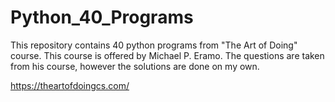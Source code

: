 # Python_40_Programs
This repository contains 40 python programs from "The Art of Doing" course.
This course is offered by Michael P. Eramo.
The questions are taken from his course, however the solutions are done on my own.

https://theartofdoingcs.com/
